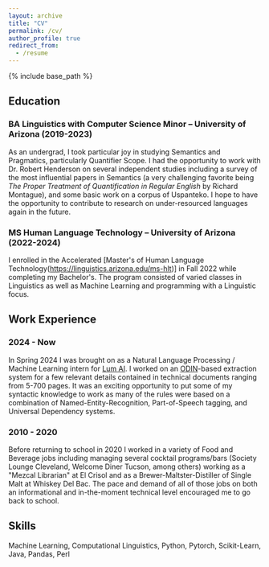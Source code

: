```yaml
---
layout: archive
title: "CV"
permalink: /cv/
author_profile: true
redirect_from:
  - /resume
---
```


{% include base_path %}
## Education
### BA Linguistics with Computer Science Minor &ndash; University of Arizona (2019-2023)
As an undergrad, I took particular joy in studying Semantics and Pragmatics, particularly Quantifier Scope. I had the opportunity to work with Dr. Robert Henderson on several independent studies including a survey of the most influential papers in Semantics (a very challenging favorite being *The Proper Treatment of Quantification in Regular English* by Richard Montague), and some basic work on a corpus of Uspanteko. I hope to have the opportunity to contribute to research on under-resourced languages again in the future. 
### MS Human Language Technology &ndash; University of Arizona (2022-2024)
I enrolled in the Accelerated [Master's of Human Language Technology(https://linguistics.arizona.edu/ms-hlt)] in Fall 2022 while completing my Bachelor's. The program consisted of varied classes in Linguistics as well as Machine Learning and programming with a Linguistic focus. 

## Work Experience
### 2024 - Now
In Spring 2024 I was brought on as a Natural Language Processing / Machine Learning intern for [Lum AI](http://lum.ai). I worked on an [ODIN](https://github.com/lum-ai/odinson)-based extraction system for a few relevant details contained in technical documents ranging from 5-700 pages. It was an exciting opportunity to put some of my syntactic knowledge to work as many of the rules were based on a combination of Named-Entity-Recognition, Part-of-Speech tagging, and Universal Dependency systems.

### 2010 - 2020
Before returning to school in 2020 I worked in a variety of Food and Beverage jobs including managing several cocktail programs/bars (Society Lounge Cleveland, Welcome Diner Tucson, among others) working as a "Mezcal Librarian" at El Crisol and as a Brewer-Maltster-Distiller of Single Malt at Whiskey Del Bac. The pace and demand of all of those jobs on both an informational and in-the-moment technical level encouraged me to go back to school.

## Skills
Machine Learning, Computational Linguistics, Python, Pytorch, Scikit-Learn, Java, Pandas, Perl